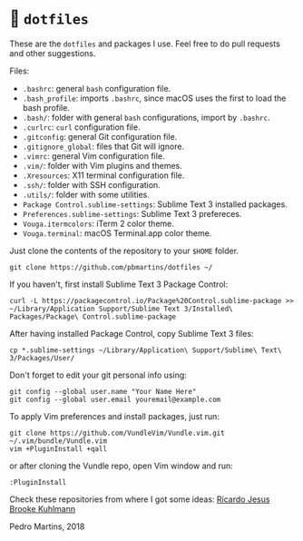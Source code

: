 # :wrench: `dotfiles`

These are the `dotfiles` and packages I use.
Feel free to do pull requests and other suggestions.

Files:
- `.bashrc`: general `bash` configuration file.
- `.bash_profile`: imports `.bashrc`, since macOS uses the first to load the bash profile.
- `.bash/`: folder with general `bash` configurations, import by `.bashrc`.
- `.curlrc`: `curl` configuration file.
- `.gitconfig`: general Git configuration file.
- `.gitignore_global`: files that Git will ignore.
- `.vimrc`: general Vim configuration file.
- `.vim/`: folder with Vim plugins and themes.
- `.Xresources`: X11 terminal configuration file.
- `.ssh/`: folder with SSH configuration.
- `.utils/`: folder with some utilities.
- `Package Control.sublime-settings`: Sublime Text 3 installed packages.
- `Preferences.sublime-settings`: Sublime Text 3 prefereces.
- `Vouga.itermcolors`: iTerm 2 color theme.
- `Vouga.terminal`: macOS Terminal.app color theme.

Just clone the contents of the repository to your ```$HOME``` folder.
```
git clone https://github.com/pbmartins/dotfiles ~/
```

If you haven't, first install Sublime Text 3 Package Control:
```
curl -L https://packagecontrol.io/Package%20Control.sublime-package >> ~/Library/Application Support/Sublime Text 3/Installed\ Packages/Package\ Control.sublime-package
```

After having installed Package Control, copy Sublime Text 3 files:
```
cp *.sublime-settings ~/Library/Application\ Support/Sublime\ Text\ 3/Packages/User/
```

Don't forget to edit your git personal info using:
```
git config --global user.name "Your Name Here"
git config --global user.email youremail@example.com
```

To apply Vim preferences and install packages, just run:
```
git clone https://github.com/VundleVim/Vundle.vim.git ~/.vim/bundle/Vundle.vim
vim +PluginInstall +qall
```

or after cloning the Vundle repo, open Vim window and run:
```
:PluginInstall
```

Check these repositories from where I got some ideas:
[Ricardo Jesus](https://github.com/RJ-Jesus/dotfiles)
[Brooke Kuhlmann](https://github.com/bkuhlmann/dotfiles)

Pedro Martins, 2018
